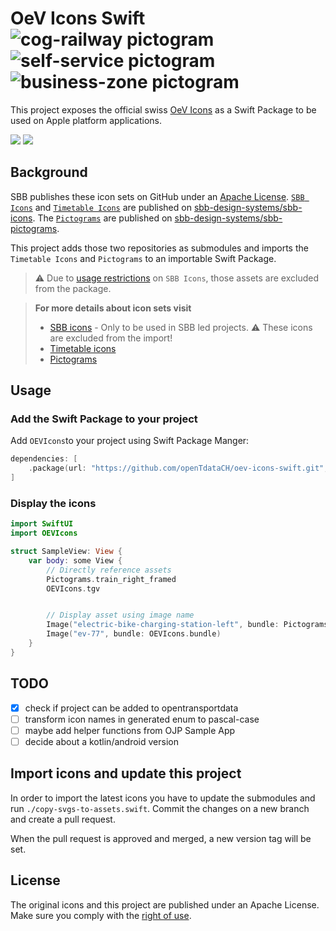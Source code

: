 # OeV Icons Swift ![cog-railway pictogram](./sbb-pictograms/picto/cog-railway-left-framed.svg) ![self-service pictogram](./sbb-pictograms/picto/self-service-validation-yellow-framed.svg) ![business-zone pictogram](./sbb-pictograms/picto/business-zone-framed.svg)

This project exposes the official swiss [OeV Icons](https://digital.sbb.ch/en/foundation/assets/fpl/) as a Swift Package to be used on Apple platform applications.

[![](https://img.shields.io/endpoint?url=https%3A%2F%2Fswiftpackageindex.com%2Fapi%2Fpackages%2FopenTdataCH%2Foev-icons-swift%2Fbadge%3Ftype%3Dswift-versions)](https://swiftpackageindex.com/openTdataCH/oev-icons-swift)
[![](https://img.shields.io/endpoint?url=https%3A%2F%2Fswiftpackageindex.com%2Fapi%2Fpackages%2FopenTdataCH%2Foev-icons-swift%2Fbadge%3Ftype%3Dplatforms)](https://swiftpackageindex.com/openTdataCH/oev-icons-swift)

## Background

SBB publishes these icon sets on GitHub under an [Apache License](./LICENSE). [`SBB Icons`](https://digital.sbb.ch/en/foundation/assets/icons/) and [`Timetable Icons`](https://digital.sbb.ch/en/foundation/assets/fpl/) are published on [sbb-design-systems/sbb-icons](https://github.com/sbb-design-systems/sbb-icons). The [`Pictograms`](https://digital.sbb.ch/en/foundation/assets/pictos/) are published on [sbb-design-systems/sbb-pictograms](https://github.com/sbb-design-systems/sbb-pictograms).

This project adds those two repositories as submodules and imports the `Timetable Icons` and `Pictograms` to an importable Swift Package.

> ⚠️ Due to [usage restrictions](https://digital.sbb.ch/en/foundation/assets/icons/) on `SBB Icons`, those assets are excluded from the package.

> **For more details about icon sets visit**
>
> - [SBB icons](https://digital.sbb.ch/en/foundation/assets/icons/) - Only to be used in SBB led projects. ⚠️ These icons are excluded from the import!
> - [Timetable icons](https://digital.sbb.ch/en/foundation/assets/fpl/)
> - [Pictograms](https://digital.sbb.ch/en/foundation/assets/pictos/)

## Usage

### Add the Swift Package to your project

Add `OEVIcons`to your project using Swift Package Manger:

```swift
dependencies: [
    .package(url: "https://github.com/openTdataCH/oev-icons-swift.git", branch: "main"),
]
```

### Display the icons

``` swift
import SwiftUI
import OEVIcons

struct SampleView: View {
    var body: some View {
        // Directly reference assets
        Pictograms.train_right_framed
        OEVIcons.tgv


        // Display asset using image name
        Image("electric-bike-charging-station-left", bundle: Pictograms.bundle)
        Image("ev-77", bundle: OEVIcons.bundle)
    }
}

```

## TODO

- [x] check if project can be added to opentransportdata
- [ ] transform icon names in generated enum to pascal-case
- [ ] maybe add helper functions from OJP Sample App
- [ ] decide about a kotlin/android version

## Import icons and update this project

In order to import the latest icons you have to update the submodules and run `./copy-svgs-to-assets.swift`. Commit the changes on a new branch and create a pull request.

When the pull request is approved and merged, a new version tag will be set.

## License

The original icons and this project are published under an Apache License.
Make sure you comply with the [right of use](https://digital.sbb.ch/en/foundation/brand/copyrights/).
